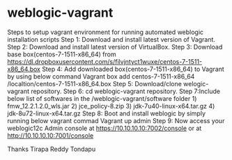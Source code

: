 # weblogic-vagrant
Steps to setup vagrant environment for running automated weblogic installation scripts
Step 1: Download and install latest version of Vagrant.
Step 2: Download and install latest version of VirtualBox.
Step 3: Download base box(centos-7-1511-x86_64) from https://dl.dropboxusercontent.com/s/filvjntyct1wuxe/centos-7-1511-x86_64.box
Step 4: Add downloaded box(centos-7-1511-x86_64) to Vagrant by using below command
       Vagrant box add centos-7-1511-x86_64 /localtion/centos-7-1511-x86_64.box
Step 5: Download/clone welogic-vagrant repository.
Step 6: cd weblogic-vagrant repository.
Step 7:Include below list of softwares in the /weblogic-vagrant/software folder
			1) fmw_12.2.1.2.0_wls.jar
			2) jce_policy-8.zip
			3) jdk-7u40-linux-x64.tar.gz
			4) jdk-8u72-linux-x64.tar.gz
Step 8: Boot and install weblogic by simply running  below vagrant commad
         Vagrant up admin
Step 9: Now access your weblogic12c Admin console at https://10.10.10.10:7002/console or at http://10.10.10.10:7001/console

Thanks
Tirapa Reddy Tondapu
		